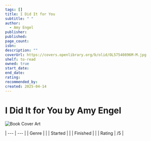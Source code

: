 ```yaml
---
tags: []
title: I Did It for You
subtitle: " "
author:
  - Amy Engel
publisher: 
published: 
page_count: 
isbn: 
description: ""
coverUrl: https://covers.openlibrary.org/b/olid/OL57540896M-M.jpg
shelf: to-read
owned: true
start_date: 
end_date: 
rating: 
recommended_by: 
created: 2025-04-14
---
```


# I Did It for You by Amy Engel

![Book Cover Art](https://covers.openlibrary.org/b/olid/OL57540896M-M.jpg)


| --- | --- |
| Genre |  |
| Started |  |
| Finished |  |
| Rating | /5 |

